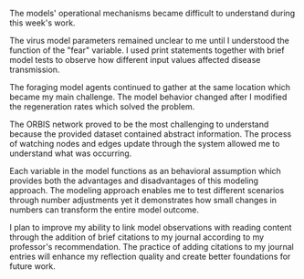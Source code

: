 The models' operational mechanisms became difficult to understand during this week's work.

The virus model parameters remained unclear to me until I understood the function of the "fear" variable.
I used print statements together with brief model tests to observe how different input values affected disease transmission.

The foraging model agents continued to gather at the same location which became my main challenge.
The model behavior changed after I modified the regeneration rates which solved the problem.

The ORBIS network proved to be the most challenging to understand because the provided dataset contained abstract information.
The process of watching nodes and edges update through the system allowed me to understand what was occurring.

Each variable in the model functions as an behavioral assumption which provides both the advantages and disadvantages of this modeling approach.
The modeling approach enables me to test different scenarios through number adjustments yet it demonstrates how small changes in numbers can transform the entire model outcome.

I plan to improve my ability to link model observations with reading content through the addition of brief citations to my journal according to my professor's recommendation.
The practice of adding citations to my journal entries will enhance my reflection quality and create better foundations for future work.
